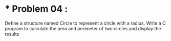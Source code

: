 # * Problem 04 :

Define a structure named Circle to represent a circle with a radius. Write a C program to calculate the area and perimeter of two circles and display the results
